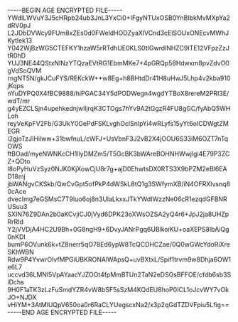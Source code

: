 -----BEGIN AGE ENCRYPTED FILE-----
YWdlLWVuY3J5cHRpb24ub3JnL3YxCi0+IFgyNTUxOSB0YnBIbkMvMXpYa2dRV0pJ
L2JDbDVWcy9FUm8xZEs0d0FWeldHODZyaXlVCnd3cElSOUxONEcvMWhJKytlek13
Y042WjBzWG5CTEFKY1hzaW5rRTdhUE0KLS0tIGwrdlNHZC9ITE12VFpzZzJtR0hD
YUJ3NE44QStxNlNzYTQzaEVtRG1EbmMKe7+4pGRQp58Hdwxm8pvZdvO0gVdSoQVM
rngNT5N/gkJCuFYS/REKckW++w8Eg+h8BHtdDr41H8uHwJ5Lhp4v2kba910jKqps
nYuDYPQ0X4fBC9888/hiPGAC34Y5dPODWegn4wgdYTBoX8rereM2PRI3E/wdT/mr
g4yEZCLSjn4upehkednjwlljrqK3CTOgs7hYv9A2tGgzR4FU8gGC/fyAbQ5WHLoh
reyVeKpFV2Fb/G3UkY0GePdFSKLvghOclSnIpYi4wRLyfs15yYt6oICDWgtZMEGR
i2gjoTzJIHilww+31bwfnuL/cWFJ+UsVbnF3J2vB2X4jOOU6S33iM6OZT7nTqOWS
ftBOad/myeNWNKcCH1llyDMZm5/T5GcBK3bWAreBOHNHWwjlgi4E79P3ZCZ+QDto
l8oPyHuVzSyz0NJK0KjXowCjU8r7g+ajD0EhwtsDX0RTS3X9bPZM2eBl6EAD18mj
jbWANgvCKSkb/QwCvGpt5ofPkP4dWSkL8tQ1g3SWfymXB/iN4OFRXlvsnq80cAce
dvecImg7eGSMsC7T9Iuo6oj8n3UlaLkxxJTkYWdIWzzNe06cR1ezqdGFBNRUSuu3
SXIN76Z9DAn2b0aKCvjiCJ0jVyd6DPK23oXWsOZSA2yQ4r6+JpJ2ja8UHZpRrRId
Y2jVVDjA4HC2U9Bh+0G8ngH9+6DvyJANrPgq6UBlkoiKU+oaXEPS8lbAiQg0nKDI
bumP6OVunk6k+tZ8nerr5qO78Ed6ypW8TcQCDHCZae/0Q0wGWcYdoRiXreSKhWBN
Rdw9P4YvwrOlvfMPGiUBKRONAlWApsQ+uvBXtxL/Spif1trvm9w8Dhja6OW1e6L7
uccvd36LMNl5VpAYaacYJZOOt4fpMmBTUn2TaN2eDSGsBFFOE/cfdb6sb3SiDchs
9H0F1aTK3zLzFuSmdYZR4vW8bSF5sSzM4KQdEU8hoP0ICL1oJcvWY7vOkJO+NJDX
vHiYM+3AtMlUQpV650oa0r6RaCLYUegscxNa2/x3p2qGdTZDVFpiu5Lfig==
-----END AGE ENCRYPTED FILE-----
